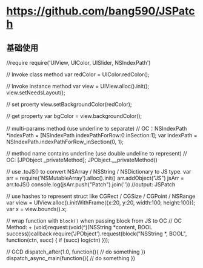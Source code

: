 #  https://github.com/bang590/JSPatch
## 基础使用
//require
require('UIView, UIColor, UISlider, NSIndexPath')

// Invoke class method
var redColor = UIColor.redColor();

// Invoke instance method
var view = UIView.alloc().init();
view.setNeedsLayout();

// set proerty
view.setBackgroundColor(redColor);

// get property 
var bgColor = view.backgroundColor();

// multi-params method (use underline to separate)
// OC：NSIndexPath *indexPath = [NSIndexPath indexPathForRow:0 inSection:1];
var indexPath = NSIndexPath.indexPathForRow_inSection(0, 1);

// method name contains underline (use double undeline to represent)
// OC: [JPObject _privateMethod];
JPObject.__privateMethod()

// use .toJS() to convert NSArray / NSString / NSDictionary to JS type.
var arr = require('NSMutableArray').alloc().init()
arr.addObject("JS")
jsArr = arr.toJS()
console.log(jsArr.push("Patch").join(''))  //output: JSPatch

// use hashes to represent struct like CGRect / CGSize / CGPoint / NSRange
var view = UIView.alloc().initWithFrame({x:20, y:20, width:100, height:100});
var x = view.bounds().x;

// wrap function with `block()` when passing block from JS to OC
// OC Method: + (void)request:(void(^)(NSString *content, BOOL success))callback
require('JPObject').request(block("NSString *, BOOL", function(ctn, succ) {
if (succ) log(ctn)
}));

// GCD
dispatch_after(1.0, function(){
// do something
})
dispatch_async_main(function(){
// do something
})

## 

